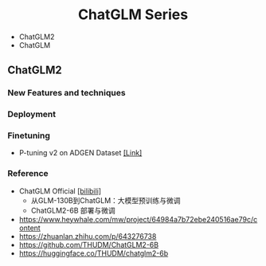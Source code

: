 # <div align="center"> ChatGLM Series</div>
- ChatGLM2
- ChatGLM


## ChatGLM2
### New Features and techniques




### Deployment

### Finetuning
- P-tuning v2 on ADGEN Dataset [[Link]](https://www.heywhale.com/mw/project/64984a7b72ebe240516ae79c/content)







### Reference
- ChatGLM Official [[bilibili]](https://space.bilibili.com/3493270982232856)
  - 从GLM-130B到ChatGLM：大模型预训练与微调
  - ChatGLM2-6B 部署与微调
- https://www.heywhale.com/mw/project/64984a7b72ebe240516ae79c/content
- https://zhuanlan.zhihu.com/p/643276738
- https://github.com/THUDM/ChatGLM2-6B
- https://huggingface.co/THUDM/chatglm2-6b
